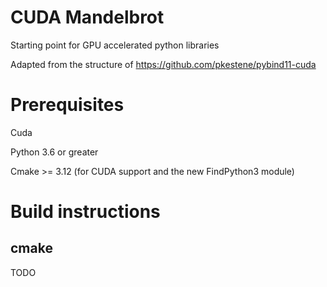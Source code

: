 # CUDA Mandelbrot

Starting point for GPU accelerated python libraries

Adapted from the structure of https://github.com/pkestene/pybind11-cuda

# Prerequisites

Cuda

Python 3.6 or greater

Cmake >= 3.12 (for CUDA support and the new FindPython3 module)

# Build instructions

## cmake

TODO